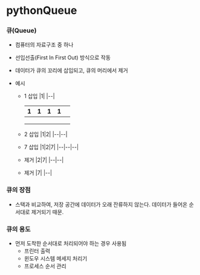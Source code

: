 # pythonQueue

### 큐(Queue)

  * 컴퓨터의 자료구조 중 하나
  * 선입선출(First In First Out) 방식으로 작동
  * 데이터가 큐의 꼬리에 삽입되고, 큐의 머리에서 제거
 
  * 예시
     * 1 삽입
        |1|
        |--|
        
        | 1 | 1 | 1 | 1 |   |
        |---|---|---|---|---|
        |   |   |   |   |   |
        |   |   |   |   |   |
        |   |   |   |   |   |
     * 2 삽입
        |1|2|
        |--|--|
     * 7 삽입
        |1|2|7|
        |--|--|--|
     * 제거
        |2|7|
        |--|--|
     * 제거
        |7|
        |--|
  
### 큐의 장점
  
  * 스택과 비교하여, 저장 공간에 데이터가 오래 잔류하지 않는다. 데이터가 들어온 순서대로 제거되기 때문.
  
### 큐의 용도
  
  * 먼저 도착한 순서대로 처리되어야 하는 경우 사용됨
     * 프린터 출력
     * 윈도우 시스템 메세지 처리기
     * 프로세스 순서 관리
